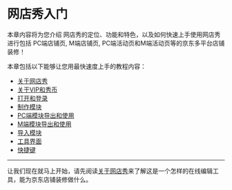 # 网店秀入门

本章内容将为您介绍 网店秀的定位、功能和特色，以及如何快速上手使用网店秀进行包括 PC端店铺页, M端店铺页, PC端活动页和M端活动页等的京东多平台店铺装修！

本章包括以下能够让您用最快速度上手的教程内容：

* [关于网店秀](/chapter1/guan-yu-wang-dian-xiu.md)
* [关于VIP和秀币](/chapter1/guan-yu-vip-hui-yuan.md)
* [打开和登录](/chapter1/da-kai-he-deng-lu.md)
* [制作模块](/chapter1/zhi-zuo-mo-kuai.md)
* [PC端模块导出和使用](/chapter1/dao-chu-mo-kuai.md)
* [M端模块导出和使用](/chapter1/mduan-dao-chu-mo-kuai.md)
* [导入模块](/chapter1/dao-ru-mo-kuai.md)
* [工具界面](/chapter1/gong-ju-jie-mian.md)
* [快捷键](/chapter1/kuai-jie-jian.md)

---

让我们现在就马上开始，请先阅读[关于网店秀](/chapter1/guan-yu-wang-dian-xiu.md)来了解这是一个怎样的在线编辑工具，能为京东店铺装修做什么。

